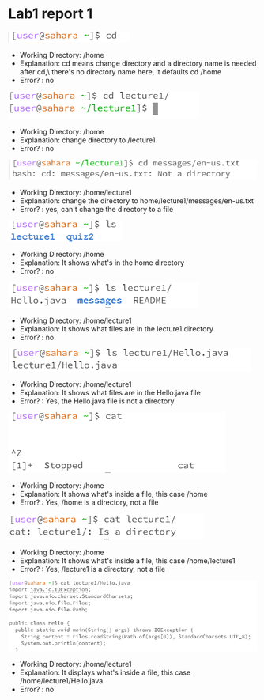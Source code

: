 # Lab1 report 1

![Image](cd1.png)
* Working Directory: /home
* Explanation: cd means change directory and a directory name is needed after cd,\ there's no directory name here, it defaults cd /home
* Error? : no

![Image](cd2.png)
* Working Directory: /home
* Explanation: change directory to /lecture1
* Error? : no

![Image](cd3.png)
* Working Directory: /home/lecture1
* Explanation: change the directory to home/lecture1/messages/en-us.txt
* Error? : yes, can't change the directory to a file

![Image](ls1.png)
* Working Directory: /home
* Explanation: It shows what's in the home directory
* Error? : no

![Image](ls2.png)
* Working Directory: /home/lecture1
* Explanation: It shows what files are in the lecture1 directory
* Error? : no

![Image](ls3.png)
* Working Directory: /home/lecture1
* Explanation: It shows what files are in the Hello.java file
* Error? : Yes, the Hello.java file is not a directory

![Image](cat1.png)
* Working Directory: /home
* Explanation: It shows what's inside a file, this case /home
* Error? : Yes, /home is a directory, not a file

![Image](cat2.png)
* Working Directory: /home
* Explanation: It shows what's inside a file, this case /home/lecture1
* Error? : Yes, /lecture1 is a directory, not a file

![Image](cat3.png)
* Working Directory: /home/lecture1
* Explanation: It displays what's inside a file, this case /home/lecture1/Hello.java
* Error? : no
